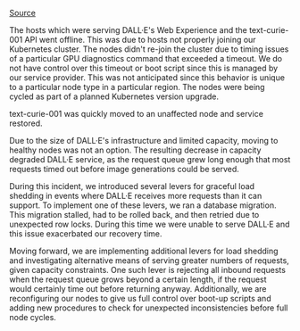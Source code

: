 [Source](https://status.openai.com/incidents/4cckbrhr8hr0)

The hosts which were serving DALL·E's Web Experience and the text-curie-001 API went offline. This was due to hosts not properly joining our Kubernetes cluster. The nodes didn't re-join the cluster due to timing issues of a particular GPU diagnostics command that exceeded a timeout. We do not have control over this timeout or boot script since this is managed by our service provider. This was not anticipated since this behavior is unique to a particular node type in a particular region. The nodes were being cycled as part of a planned Kubernetes version upgrade.

text-curie-001 was quickly moved to an unaffected node and service restored.

Due to the size of DALL·E's infrastructure and limited capacity, moving to healthy nodes was not an option. The resulting decrease in capacity degraded DALL·E service, as the request queue grew long enough that most requests timed out before image generations could be served.

During this incident, we introduced several levers for graceful load shedding in events where DALL·E receives more requests than it can support. To implement one of these levers, we ran a database migration. This migration stalled, had to be rolled back, and then retried due to unexpected row locks. During this time we were unable to serve DALL·E and this issue exacerbated our recovery time.

Moving forward, we are implementing additional levers for load shedding and investigating alternative means of serving greater numbers of requests, given capacity constraints. One such lever is rejecting all inbound requests when the request queue grows beyond a certain length, if the request would certainly time out before returning anyway. Additionally, we are reconfiguring our nodes to give us full control over boot-up scripts and adding new procedures to check for unexpected inconsistencies before full node cycles.
